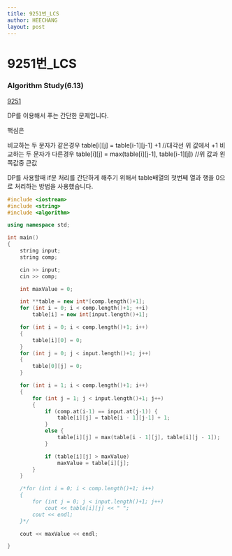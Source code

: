 ```yaml
---
title: 9251번_LCS
author: HEECHANG
layout: post
---
```


# 9251번_LCS
### Algorithm Study(6.13)

[9251](https://www.acmicpc.net/problem/9251)

DP를 이용해서 푸는 간단한 문제입니다.

핵심은

비교하는 두 문자가 같은경우
  table[i][j] = table[i-1][j-1] +1         //대각선 위 값에서 +1
비교하는 두 문자가 다른경우
  table[i][j] = max(table[i][j-1], table[i-1][j])        //위 값과 왼쪽값중 큰값

DP를 사용할때 if문 처리를 간단하게 해주기 위해서 table배열의 첫번쩨 열과 행을
0으로 처리하는 방법을 사용했습니다.

```c++
#include <iostream>
#include <string>
#include <algorithm>

using namespace std;

int main()
{
    string input;
    string comp;

    cin >> input;
    cin >> comp;

    int maxValue = 0;

    int **table = new int*[comp.length()+1];
    for (int i = 0; i < comp.length()+1; ++i)
        table[i] = new int[input.length()+1];

    for (int i = 0; i < comp.length()+1; i++)
    {
        table[i][0] = 0;
    }
    for (int j = 0; j < input.length()+1; j++)
    {
        table[0][j] = 0;
    }

    for (int i = 1; i < comp.length()+1; i++)
    {
        for (int j = 1; j < input.length()+1; j++)
        {
            if (comp.at(i-1) == input.at(j-1)) {
                table[i][j] = table[i - 1][j-1] + 1;
            }
            else {
                table[i][j] = max(table[i - 1][j], table[i][j - 1]);
            }

            if (table[i][j] > maxValue)
                maxValue = table[i][j];
        }
    }

    /*for (int i = 0; i < comp.length()+1; i++)
    {
        for (int j = 0; j < input.length()+1; j++)
            cout << table[i][j] << " ";
        cout << endl;
    }*/

    cout << maxValue << endl;

}
```
